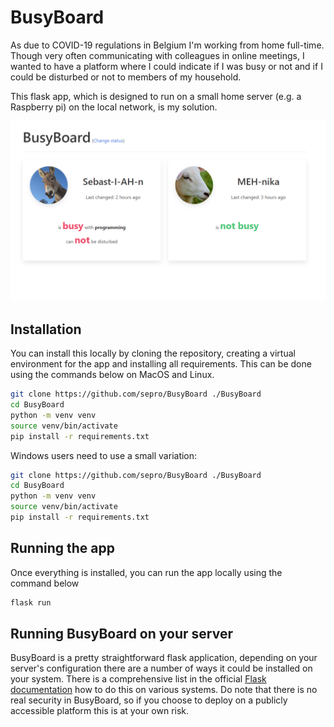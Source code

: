 # BusyBoard

As due to COVID-19 regulations in Belgium I'm working from home full-time. Though very often communicating with 
colleagues in online meetings, I wanted to have a platform where I could indicate if I was busy or not and if I could be
disturbed or not to members of my household.

This flask app, which is designed to run on a small home server (e.g. a Raspberry pi) on the local network, is my 
solution.

![busyboard screenshot](./docs/busyboard.png)

## Installation

You can install this locally by cloning the repository, creating a virtual environment for the app and installing all
requirements. This can be done using the commands below on MacOS and Linux.

```bash
git clone https://github.com/sepro/BusyBoard ./BusyBoard
cd BusyBoard
python -m venv venv
source venv/bin/activate
pip install -r requirements.txt
```

Windows users need to use a small variation:
```bash
git clone https://github.com/sepro/BusyBoard ./BusyBoard
cd BusyBoard
python -m venv venv
source venv/bin/activate
pip install -r requirements.txt
```

## Running the app

Once everything is installed, you can run the app locally using the command below

```bash
flask run
```

## Running BusyBoard on your server

BusyBoard is a pretty straightforward flask application, depending on your server's configuration there are a number of
ways it could be installed on your system. There is a comprehensive list in the official 
[Flask documentation](https://flask.palletsprojects.com/en/1.1.x/deploying/) how to do this on various systems. Do note
that there is no real security in BusyBoard, so if you choose to deploy on a publicly accessible platform this is at
your own risk.

